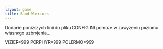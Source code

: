 ```yaml
---
layout: game
title: Sand Warriors
---
```


Dodanie poniższych linii do pliku CONFIG.INI pomoże w zawyżeniu 
poziomu własnego uzbrojenia...

VIZIER=999
PORPHYR=999
POLERMO=999
